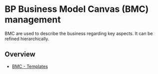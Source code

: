 # BP Business Model Canvas (BMC) management

BMC are used to describe the business regarding key aspects. It can be refined hierarchically.

## Overview

- [BMC - Templates](./bp-business-model-canvas-bmc-management/bmc-templates.md)